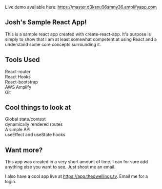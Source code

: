Live demo available here: https://master.d3ksnu96smny36.amplifyapp.com
## Josh's Sample React App!

This is a sample react app created with create-react-app. It's purpose is simply
to show that I am at least somewhat competent at using React and a understand some
core concepts surrounding it.

## Tools Used
React-router\
React Hooks\
React-bootstrap\
AWS Amplify\
Git

## Cool things to look at
Global state/context\
dynamically rendered routes\
A simple API\
useEffect and useState hooks

## Want more?

This app was created in a very short amount of time. I can for sure add anything else you want to see. Just shoot me an email.

I also have a cool app live at https://app.thedwellings.tv. Email me for a login.


